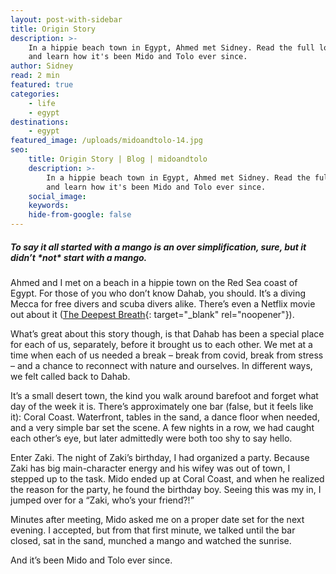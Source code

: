 ```yaml
---
layout: post-with-sidebar
title: Origin Story
description: >-
    In a hippie beach town in Egypt, Ahmed met Sidney. Read the full love story
    and learn how it's been Mido and Tolo ever since.
author: Sidney
read: 2 min
featured: true
categories:
    - life
    - egypt
destinations:
    - egypt
featured_image: /uploads/midoandtolo-14.jpg
seo:
    title: Origin Story | Blog | midoandtolo
    description: >-
        In a hippie beach town in Egypt, Ahmed met Sidney. Read the full love story
        and learn how it's been Mido and Tolo ever since.
    social_image:
    keywords:
    hide-from-google: false
---
```

##### *To say it all started with a mango is an over simplification, sure, but it didn’t \*not\* start with a mango.*

Ahmed and I met on a beach in a hippie town on the Red Sea coast of Egypt. For those of you who don’t know Dahab, you should. It’s a diving Mecca for free divers and scuba divers alike. There’s even a Netflix movie out about it ([The Deepest Breath](https://www.youtube.com/watch?v=MzH6BI6P4Uo){: target="_blank" rel="noopener"}).

What’s great about this story though, is that Dahab has been a special place for each of us, separately, before it brought us to each other. We met at a time when each of us needed a break – break from covid, break from stress – and a chance to reconnect with nature and ourselves. In different ways, we felt called back to Dahab.

It’s a small desert town, the kind you walk around barefoot and forget what day of the week it is. There’s approximately one bar (false, but it feels like it): Coral Coast. Waterfront, tables in the sand, a dance floor when needed, and a very simple bar set the scene. A few nights in a row, we had caught each other’s eye, but later admittedly were both too shy to say hello.

Enter Zaki. The night of Zaki’s birthday, I had organized a party. Because Zaki has big main-character energy and his wifey was out of town, I stepped up to the task. Mido ended up at Coral Coast, and when he realized the reason for the party, he found the birthday boy. Seeing this was my in, I jumped over for a “Zaki, who’s your friend?!”

Minutes after meeting, Mido asked me on a proper date set for the next evening. I accepted, but from that first minute, we talked until the bar closed, sat in the sand, munched a mango and watched the sunrise.

And it’s been Mido and Tolo ever since.